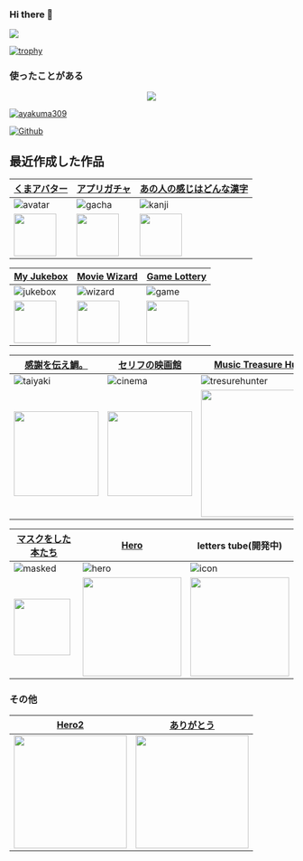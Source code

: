 ### Hi there 👋

![](https://github-profile-summary-cards.vercel.app/api/cards/profile-details?username=ayakuma309&theme=2077)

[![trophy](https://github-profile-trophy.vercel.app/?username=ayakuma309&theme=onedark)](https://github-profile-trophy.vercel.app/?username=ayakuma309&theme=tokyonight)

### 使ったことがある
<p align="center">
  <a href="https://skillicons.dev">
    <img src="https://skillicons.dev/icons?i=git,github,docker,bootstrap,emotion,materialui,tailwind,html,css,sass,js,ts,ruby,jquery,react,nextjs,nodejs,express,rails,jest,prisma,mysql,postgres,postman,firebase,planetscale,supabase,netlify,vercel" />
  </a>
</p>


<p align="left">
  <a href="https://github.com/ayakuma309">
    <img src="https://komarev.com/ghpvc/?username=ayakuma309" alt="ayakuma309" />
  </a>
</p>

[![Github](https://img.shields.io/badge/--FFFFFF?style=social&logo=github&label=Follow%20ayakuma309)](https://github.com/ayakuma309)


## 最近作成した作品 
| [くまアバター](https://kuma-avatar.vercel.app/) | [アプリガチャ](https://pf-gacha.web.app/) |[あの人の感じはどんな漢字](https://feeling-kanji.vercel.app/)|
----|---- | ----
| ![avatar](https://github.com/ayakuma309/ayakuma309/assets/113405777/ca426da0-1290-4384-8951-bfd8ac45bfee)|![gacha](https://github.com/ayakuma309/ayakuma309/assets/113405777/5214587e-d533-4a81-bd60-cbf598a4aa8b) |![kanji](https://github.com/ayakuma309/ayakuma309/assets/113405777/2a68454c-0a60-48b7-bd32-889104c0a640)
|<img src="https://skillicons.dev/icons?i=js,react,vercel" width="75px" />|<img src="https://skillicons.dev/icons?i=ts,react,firebase" width="75px" />|<img src="https://skillicons.dev/icons?i=js,nextjs,vercel" width="75px" />|

| [My Jukebox ](https://my-jukebox.vercel.app/)|[Movie Wizard](https://movie-wizard.vercel.app/)|[Game Lottery](https://game-lottery-one.vercel.app/ )
----|---- | ----
|![jukebox](https://github.com/ayakuma309/ayakuma309/assets/113405777/cd5d7d8f-501a-4241-a730-97c0c143ed0a)|![wizard](https://github.com/ayakuma309/ayakuma309/assets/113405777/bfdf8c53-312b-44f0-b98f-806772ede68a)| ![game](https://github.com/ayakuma309/ayakuma309/assets/113405777/94b209e1-04a9-4a60-bb43-d784f4792c4f)
|<img src="https://skillicons.dev/icons?i=ts,nextjs,vercel" width="75px" />|<img src="https://skillicons.dev/icons?i=ts,nextjs,vercel" width="75px" />|<img src="https://skillicons.dev/icons?i=ts,nextjs,vercel" width="75px" />|

| [感謝を伝え鯛。](https://thank-you-tai.vercel.app)| [セリフの映画館](https://movie-dialoge.vercel.app/) |[Music Treasure Hunter](https://music-treasurehunter.vercel.app/)|
----|---- | ----
| ![taiyaki](https://github.com/ayakuma309/ayakuma309/assets/113405777/04d2f727-54df-44b1-9e96-ee369ddfa26e)|![cinema](https://github.com/ayakuma309/ayakuma309/assets/113405777/99abb066-889b-4f48-b655-92a4688ed776)|![tresurehunter](https://github.com/ayakuma309/ayakuma309/assets/113405777/86906212-d773-45d6-857f-7abb979e7c77)
|<img src="https://skillicons.dev/icons?i=materialui,tailwind,ts,nextjs,firebase,vercel" width="150px" />|<img src="https://skillicons.dev/icons?i=materialui,tailwind,ts,nextjs,firebase,vercel" width="150px" />|<img src="https://skillicons.dev/icons?i=materialui,tailwind,ts,nextjs,firebase,vercel,ruby,rails,postgres" width="225px" />|

| [マスクをした本たち](https://maskedbook.fly.dev/)| [Hero](https://movie-heroes.vercel.app/) |letters tube(開発中)|
----|---- | ----
| ![masked](https://github.com/ayakuma309/ayakuma309/assets/113405777/d13aac3a-d20f-41eb-b9ba-e367077fc272)|![hero](https://github.com/ayakuma309/ayakuma309/assets/113405777/f517d834-ffae-4018-b1cb-c26576bab527)|![icon](https://github.com/ayakuma309/ayakuma309/assets/113405777/59f6cee2-5aa7-4a11-8ec8-673b424295e4)
|<img src="https://skillicons.dev/icons?i=tailwind,ruby,rails,postgres" width="100px" />|<img src="https://skillicons.dev/icons?i=materialui,tailwind,ts,nextjs,prisma,postgres,vercel" width="175px" />|<img src="https://skillicons.dev/icons?i=tailwind,ts,nextjs,prisma,mysql,planetscale,vercel" width="175px" />|

### その他
|[Hero2](https://timely-licorice-24485d.netlify.app/)|[ありがとう](https://festival-60805.web.app/)
----|---- 
|<img src="https://github.com/ayakuma309/ayakuma309/assets/113405777/b6602196-f9fe-491e-a54e-52799ce08a0a" width="200px" />|<img src="https://github.com/ayakuma309/ayakuma309/assets/113405777/4752377e-4d48-4b6e-b8d1-62f91324aaa8" width="200px"  />
  
<!-- -->
